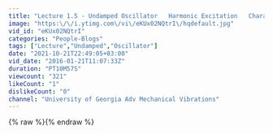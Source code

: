 ```yaml
---
title: "Lecture 1.5 - Undamped Oscillator   Harmonic Excitation   Characteristics of the Particular Solution"
image: "https:\/\/i.ytimg.com\/vi\/eKUx02NQtrI\/hqdefault.jpg"
vid_id: "eKUx02NQtrI"
categories: "People-Blogs"
tags: ["Lecture","Undamped","Oscillator"]
date: "2021-10-21T22:49:05+03:00"
vid_date: "2016-01-21T11:07:33Z"
duration: "PT10M57S"
viewcount: "321"
likeCount: "1"
dislikeCount: "0"
channel: "University of Georgia Adv Mechanical Vibrations"
---
```

{% raw %}{% endraw %}
